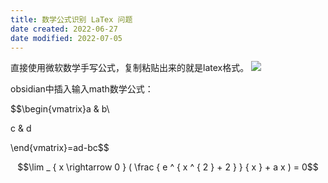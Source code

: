 ```yaml
---
title: 数学公式识别 LaTex 问题
date created: 2022-06-27
date modified: 2022-07-05
---
```

直接使用微软数学手写公式，复制粘贴出来的就是latex格式。
![](https://my-public-pic.oss-cn-hangzhou.aliyuncs.com/202206270015108.jpg)

obsidian中插入输入math数学公式：

$$\begin{vmatrix}a & b\\

c & d

\end{vmatrix}=ad-bc$$

$$\lim _ { x \rightarrow 0 } ( \frac { e ^ { x ^ { 2 } + 2 } } { x } + a x ) = 0$$
